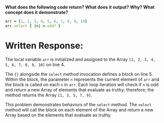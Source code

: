 **What does the following code return? What does it output? Why? What concept does it demonstrate?**

```ruby
arr = [1, 2, 3, 4, 5, 6, 7, 8, 9, 10]
arr.select { |n| n.odd? }
```
# Written Response:

The local variable `arr` is initialized and assigned to the Array `[1, 2, 3, 4, 5, 6, 7, 8, 9, 10]` on line 4.

The `{}` alongside the `select` method invocation defines a block on line 5. Within the block, the parameter `n` represents the current element of `arr` and the block is called on  each `n` in `arr`. Each loop iteration will check if `n` is odd and return a new Array of elements that evaluate as truthy; therefore; the method returns the Array `[1, 3, 5, 7, 9]`.

This problem demonstrates behaviors of the `select` method. The `select` method will call the block on each element of the Array and return a new Array based on the elements that evaluate as truthy.


